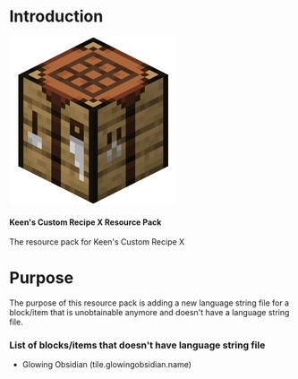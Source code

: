 # Introduction
![An icon for the add-on](../images/PackIcon.png)

#### Keen's Custom Recipe X Resource Pack

The resource pack for Keen's Custom Recipe X
# Purpose
The purpose of this resource pack is adding a new language string file for a block/item that is unobtainable anymore and doesn't have a language string file.
### List of blocks/items that doesn't have language string file
- Glowing Obsidian (tile.glowingobsidian.name)
